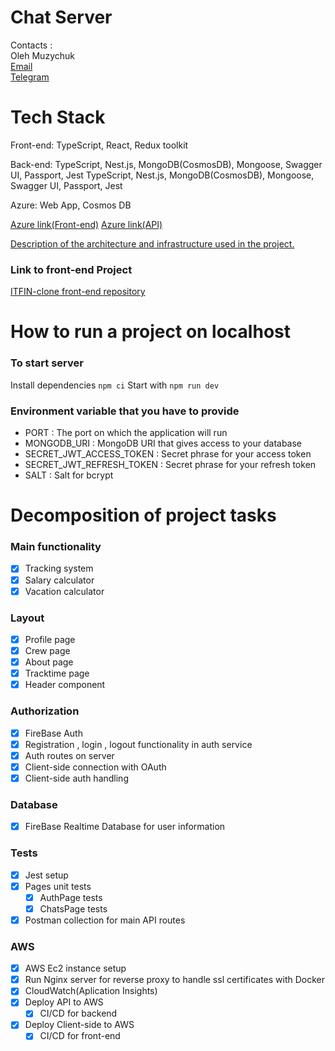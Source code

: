 # Chat Server

Contacts :<br/>
Oleh Muzychuk<br/>
<a href="mailto:olehmuz87@gmail.com">Email</a><br/>
<a href="https://t.me/alegmuz" target="_blank">Telegram</a>

# Tech Stack

Front-end: TypeScript, React, Redux toolkit

Back-end: TypeScript, Nest.js, MongoDB(CosmosDB), Mongoose, Swagger UI, Passport, Jest
TypeScript, Nest.js, MongoDB(CosmosDB), Mongoose, Swagger UI, Passport, Jest

Azure: Web App, Cosmos DB

<a href="https://itfin-react.azurewebsites.net/" target="_blank">Azure link(Front-end)</a>
<a href="https://itfin-back.azurewebsites.net/" target="_blank">Azure link(API)</a>

<a href="https://miro.com/app/board/uXjVMAa76Ek=/?share_link_id=503285943783" target="_blank">Description of the architecture and infrastructure used in the project.</a>

### Link to front-end Project
<a href="https://github.com/Olehmuz/timetracker-front-end" target="_blank">ITFIN-clone front-end repository</a>

# How to run a project on localhost 
### To start server
Install dependencies `npm ci`
Start with `npm run dev`
### Environment variable that you have to provide

* PORT : The port on which the application will run
* MONGODB_URI : MongoDB URI that gives access to your database
* SECRET_JWT_ACCESS_TOKEN : Secret phrase for your access token
* SECRET_JWT_REFRESH_TOKEN : Secret phrase for your refresh token
* SALT : Salt for bcrypt

# Decomposition of project tasks
### Main functionality

- [x] Tracking system
- [x] Salary calculator
- [x] Vacation calculator
### Layout 

- [x] Profile page
- [x] Crew page
- [x] About page
- [x] Tracktime page
- [x] Header component

### Authorization
- [x] FireBase Auth 
- [x] Registration , login , logout functionality in auth service
- [x] Auth routes on server
- [x] Client-side connection with OAuth
- [x] Client-side auth handling
### Database

- [x] FireBase Realtime Database for user information

### Tests

- [x] Jest setup
- [x] Pages unit tests
	- [x] AuthPage tests 
	- [x] ChatsPage tests

- [x] Postman collection for main API routes
### AWS

- [x] AWS Ec2 instance setup
- [x] Run Nginx server for reverse proxy to handle ssl certificates with Docker
- [x] CloudWatch(Aplication Insights)
- [x] Deploy API to AWS
	- [x] CI/CD for backend
- [x] Deploy Client-side to AWS
	- [x] CI/CD for front-end
